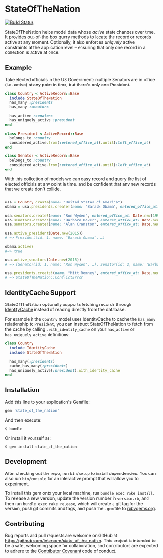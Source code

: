 # StateOfTheNation

[![Build Status](https://travis-ci.org/intercom/state_of_the_nation.svg?branch=master)](https://travis-ci.org/intercom/state_of_the_nation)

StateOfTheNation helps model data whose _active_ state changes over time. It provides out-of-the-box query methods to locate the record or records active at any moment. Optionally, it also enforces _uniquely_ active constraints at the application level – ensuring that only one record in a collection is active at once.

## Example

Take elected officials in the US Government: multiple Senators are in office (i.e. active) at any point in time, but there's only one President.

```ruby
class Country < ActiveRecord::Base
  include StateOfTheNation
  has_many :presidents
  has_many :senators

  has_active :senators
  has_uniquely_active :president
end

class President < ActiveRecord::Base
  belongs_to :country
  considered_active.from(:entered_office_at).until(:left_office_at)
end

class Senator < ActiveRecord::Base
  belongs_to :country
  considered_active.from(:entered_office_at).until(:left_office_at)
end
```

With this collection of models we can easy record and query the list of elected officials at any point in time, and be confident that any new records that we create don't collide.

```ruby

usa = Country.create(name: "United States of America")
obama = usa.presidents.create!(name: "Barack Obama", entered_office_at: Date.new(2009, 1, 20))

usa.senators.create!(name: "Ron Wyden", entered_office_at: Date.new(1996, 2, 6))
usa.senators.create!(name: "Barbara Boxer", entered_office_at: Date.new(1993, 1, 3))
usa.senators.create!(name: "Alan Cranston", entered_office_at: Date.new(1969, 1, 3), left_office_at: Date.new(1993, 1, 3))

usa.active_president(Date.new(2015)) 
# => President(id: 1, name: "Barack Obama", …)

obama.active?
#=> true

usa.active_senators(Date.new(2015))
# => [Senator(id: 1, name: "Ron Wyden", …), Senator(id: 2, name: "Barbara Boxer", …)]

usa.presidents.create!(name: "Mitt Romney", entered_office_at: Date.new(2013, 1, 20))
# => StateOfTheNation::ConflictError
```
## IdentityCache Support

StateOfTheNation optionally supports fetching records through [IdentityCache](https://github.com/Shopify/identity_cache)  instead of reading directly from the database. 

For example if the `Country` model uses IdentityCache to cache the `has_many` relationship to `President`, you can instruct StateOfTheNation to fetch from the cache by calling `.with_identity_cache` on your `has_active` or `has_uniquely_active` definitions:

```ruby
class Country
  include IdentityCache
  include StateOfTheNation
  
  has_many(:presidents)
  cache_has_many(:presidents)
  has_uniquely_active(:president).with_identity_cache
end
```

## Installation

Add this line to your application's Gemfile:

```ruby
gem 'state_of_the_nation'
```

And then execute:

    $ bundle

Or install it yourself as:

    $ gem install state_of_the_nation

## Development

After checking out the repo, run `bin/setup` to install dependencies. You can also run `bin/console` for an interactive prompt that will allow you to experiment.

To install this gem onto your local machine, run `bundle exec rake install`. To release a new version, update the version number in `version.rb`, and then run `bundle exec rake release`, which will create a git tag for the version, push git commits and tags, and push the `.gem` file to [rubygems.org](https://rubygems.org).

## Contributing

Bug reports and pull requests are welcome on GitHub at https://github.com/intercom/state_of_the_nation. This project is intended to be a safe, welcoming space for collaboration, and contributors are expected to adhere to the [Contributor Covenant](http://contributor-covenant.org/) code of conduct.

